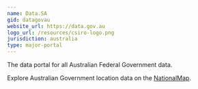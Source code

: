 ```yaml
---
name: Data.SA
gid: datagovau
website_url: https://data.gov.au
logo_url: /resources/csiro-logo.png
jurisdiction: australia
type: major-portal
---
```


The data portal for all Australian Federal Government data.

Explore Australian Government location data on the [NationalMap](http://nationalmap.gov.au/).